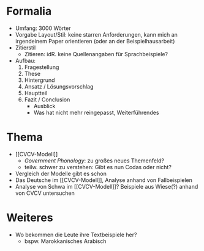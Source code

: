 # Formalia
- Umfang: 3000 Wörter
- Vorgabe Layout/Stil: keine starren Anforderungen, kann mich an irgendeinem Paper orientieren (oder an der Beispielhausarbeit)
- Zitierstil
	- Zitieren: idR. keine Quellenangaben für Sprachbeispiele?
- Aufbau:
	1. Fragestellung
	2. These
	3. Hintergrund
	4. Ansatz / Lösungsvorschlag
	5. Hauptteil
	6. Fazit / Conclusion
		- Ausblick
		- Was hat nicht mehr reingepasst, Weiterführendes

# Thema
- [[CVCV-Modell]]
	- _Government Phonology_: zu großes neues Themenfeld?
	- teilw. schwer zu verstehen: Gibt es nun Codas oder nicht?
- Vergleich der Modelle gibt es schon
- Das Deutsche im [[CVCV-Modell]], Analyse anhand von Fallbeispielen
- Analyse von Schwa im [[CVCV-Modell]]? Beispiele aus Wiese(?) anhand von CVCV untersuchen

# Weiteres
- Wo bekommen die Leute ihre Textbeispiele her?
	- bspw. Marokkanisches Arabisch